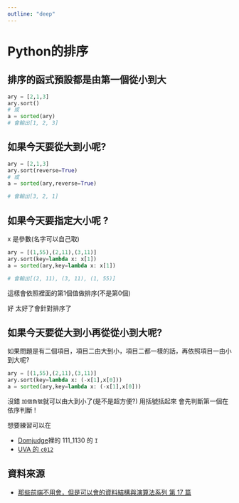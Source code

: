 ```yaml
---
outline: "deep"
---
```


# Python的排序

## 排序的函式預設都是由第一個從小到大

```python
ary = [2,1,3]
ary.sort()
# 或
a = sorted(ary)
# 會輸出[1, 2, 3]
```


## 如果今天要從大到小呢?

```python
ary = [2,1,3]
ary.sort(reverse=True)
# 或
a = sorted(ary,reverse=True)

# 會輸出[3, 2, 1]
```


## 如果今天要指定大小呢 ?

x 是參數(名字可以自己取)

```python
ary = [(1,55),(2,11),(3,11)]
ary.sort(key=lambda x: x[1])
a = sorted(ary,key=lambda x: x[1])

# 會輸出[(2, 11), (3, 11), (1, 55)]
```
這樣會依照裡面的第1個值做排序(不是第0個)

好 太好了會針對排序了

## 如果今天要從大到小再從從小到大呢?
如果問題是有二個項目，項目二由大到小，項目二都一樣的話，再依照項目一由小到大呢?

```python
ary = [(1,55),(2,11),(3,11)]
ary.sort(key=lambda x: (-x[1],x[0]))
a = sorted(ary,key=lambda x: (-x[1],x[0]))
```

沒錯 `加個負號`就可以由大到小了(是不是超方便?)
用括號括起來 會先判斷第一個在依序判斷 !

想要練習可以在

- [Domjudge](https://zerojudge.ntub.tw/)裡的 111_1130 的 `I`
- [UVA 的 `c012`](https://zerojudge.tw/ShowProblem?problemid=c012)

## 資料來源
* [那些前端不用會，但是可以會的資料結構與演算法系列 第 17 篇](https://reurl.cc/GKy73d)
